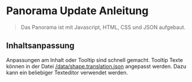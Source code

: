 # Panorama Update Anleitung

> Das Panorama ist mit Javascript, HTML, CSS und JSON aufgebaut.

## Inhaltsanpassung
Anpassungen am Inhalt oder Tooltip sind schnell gemacht. Tooltip Texte können in der Datei [/data/shape.translation.json](/data/shape.translation.json) angepasst werden. Dazu kann ein beliebiger Texteditor verwendet werden.
